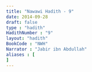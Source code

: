 ```yaml
---
title: "Nawawi Hadith - 9"
date: 2014-09-28
draft: false
type : "hadith"
HadithNumber : "9"
layout: "hadith"
BookCode : "NWH"
Narrator : "Jabir ibn Abdullah"
aliases : [
]
---
```

